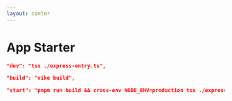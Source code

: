 ```yaml
---
layout: center
---
```


<style>
[data-slidev-no="17"] {
    .slidev-code-wrapper {
        width: fit-content;
        max-width: 100%;
    }
}
</style>

# App Starter

```json
"dev": "tsx ./express-entry.ts",

"build": "vike build",

"start": "pnpm run build && cross-env NODE_ENV=production tsx ./express-entry.ts"
```

